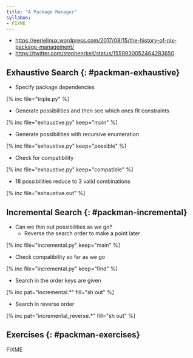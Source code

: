 ```yaml
---
title: "A Package Manager"
syllabus:
- FIXME
---
```


- https://eerielinux.wordpress.com/2017/08/15/the-history-of-nix-package-management/
- https://twitter.com/stephenrkell/status/1559930052464283650

## Exhaustive Search {: #packman-exhaustive}

-   Specify package dependencies

[% inc file="triple.py" %]

-   Generate possibilities and then see which ones fit constraints

[% inc file="exhaustive.py" keep="main" %]

-   Generate possibilities with recursive enumeration

[% inc file="exhaustive.py" keep="possible" %]

-   Check for compatibility

[% inc file="exhaustive.py" keep="compatible" %]

-   18 possibilities reduce to 3 valid combinations

[% inc file="exhaustive.out" %]

## Incremental Search {: #packman-incremental}

-   Can we thin out possibilities as we go?
    -   Reverse the search order to make a point later

[% inc file="incremental.py" keep="main" %]

-   Check compatibility so far as we go

[% inc file="incremental.py" keep="find" %]

-   Search in the order keys are given

[% inc pat="incremental.*" fill="sh out" %]

-   Search in reverse order

[% inc pat="incremental_reverse.*" fill="sh out" %]

## Exercises {: #packman-exercises}

FIXME
